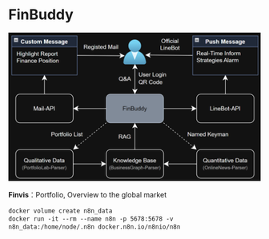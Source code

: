 # FinBuddy

![](https://github.com/MarkovChenITRI/FinBuddy/blob/main/assets/images/FinBuddy_Framework.png)

**Finvis**：Portfolio, Overview to the global market
```
docker volume create n8n_data
docker run -it --rm --name n8n -p 5678:5678 -v n8n_data:/home/node/.n8n docker.n8n.io/n8nio/n8n
```
